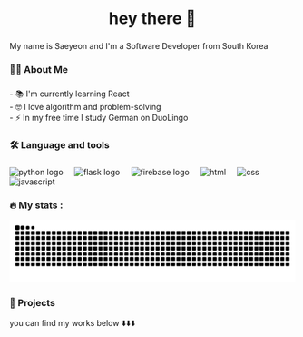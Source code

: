 <div align="center">
</div>

###

<h1 align="center">hey there 👋</h1>

###

<p align="left">My name is Saeyeon and I'm a Software Developer from South Korea <br>

###

<h3 align="left">👩‍💻  About Me</h3>

###

<p align="left">- 📚 I'm currently learning React <br>- 🤓 I love algorithm and problem-solving <br>- ⚡ In my free time I study German on DuoLingo</p>

###

<h3 align="left">🛠 Language and tools</h3>

###

<div align="left">
  <img src="https://cdn.jsdelivr.net/gh/devicons/devicon/icons/python/python-original.svg" height="40" alt="python logo"  />
  <img width="12" />
  <img src="https://skillicons.dev/icons?i=flask" height="40" alt="flask logo"  />
  <img width="12" />
  <img src="https://skillicons.dev/icons?i=firebase" height="40" alt="firebase logo"  />
  <img width="12" />
  <img src="https://skillicons.dev/icons?i=html" height="40" alt="html"  />
  <img width="12" />
  <img src="https://skillicons.dev/icons?i=css" height="40" alt="css"  />
  <img width="12" />
  <img src="https://skillicons.dev/icons?i=javascript" height="40" alt="javascript"  />
</div>

###

 <h3 align="left">🔥   My stats :</h3>

 <img src="https://raw.githubusercontent.com/Seannnn55/Seannnn55/output/snake.svg" alt="Snake animation" />

###

<h3 align="left">👷 Projects </h3>

<p align="left"> you can find my works below ⬇️⬇️⬇️ </p>
